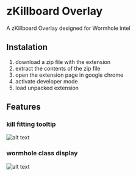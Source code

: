 
# zKillboard Overlay

A zKillboard Overlay designed for Wormhole intel

## Instalation

1. download a zip file with the extension
2. extract the contents of the zip file
3. open the extension page in google chrome
4. activate developer mode
5. load unpacked extension

## Features

### kill fitting tooltip
![alt text](https://imgur.com/a/GgzTPoR)

### wormhole class display
![alt text](https://i.imgur.com/2AzfQWU.png)
